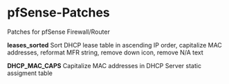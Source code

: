 # pfSense-Patches
Patches for pfSense Firewall/Router

**leases_sorted**
Sort DHCP lease table in ascending IP order, capitalize MAC addresses, reformat MFR string, remove down icon, remove N/A text 

**DHCP_MAC_CAPS**
Capitalize MAC addresses in DHCP Server static assigment table
